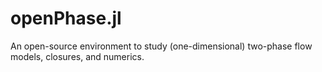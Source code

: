 # openPhase.jl
An open-source environment to study (one-dimensional) two-phase flow models, closures, and numerics.
